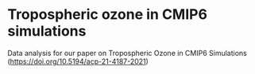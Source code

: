 # Tropospheric ozone in CMIP6 simulations

Data analysis for our paper on Tropospheric Ozone in CMIP6 Simulations (https://doi.org/10.5194/acp-21-4187-2021)
